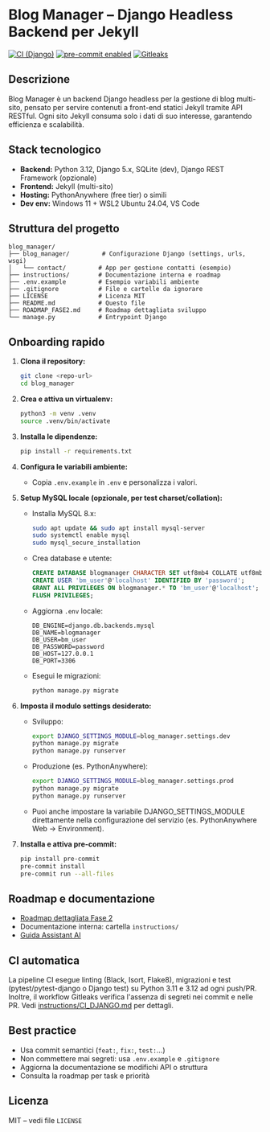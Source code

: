 # Blog Manager – Django Headless Backend per Jekyll


[![CI (Django)](https://github.com/PyZenMatt/blogmanager/actions/workflows/ci-django.yml/badge.svg)](https://github.com/PyZenMatt/blogmanager/actions/workflows/ci-django.yml)
[![pre-commit enabled](https://img.shields.io/badge/pre--commit-enabled-brightgreen?logo=pre-commit)](https://pre-commit.com/)
[![Gitleaks](https://github.com/PyZenMatt/blogmanager/actions/workflows/gitleaks.yml/badge.svg)](https://github.com/PyZenMatt/blogmanager/actions/workflows/gitleaks.yml)

## Descrizione
Blog Manager è un backend Django headless per la gestione di blog multi-sito, pensato per servire contenuti a front-end statici Jekyll tramite API RESTful. Ogni sito Jekyll consuma solo i dati di suo interesse, garantendo efficienza e scalabilità.

## Stack tecnologico
- **Backend:** Python 3.12, Django 5.x, SQLite (dev), Django REST Framework (opzionale)
- **Frontend:** Jekyll (multi-sito)
- **Hosting:** PythonAnywhere (free tier) o simili
- **Dev env:** Windows 11 + WSL2 Ubuntu 24.04, VS Code

## Struttura del progetto

```
blog_manager/
├── blog_manager/         # Configurazione Django (settings, urls, wsgi)
│   └── contact/         # App per gestione contatti (esempio)
├── instructions/        # Documentazione interna e roadmap
├── .env.example         # Esempio variabili ambiente
├── .gitignore           # File e cartelle da ignorare
├── LICENSE              # Licenza MIT
├── README.md            # Questo file
├── ROADMAP_FASE2.md     # Roadmap dettagliata sviluppo
└── manage.py            # Entrypoint Django
```

## Onboarding rapido

1. **Clona il repository:**
   ```bash
   git clone <repo-url>
   cd blog_manager
   ```
2. **Crea e attiva un virtualenv:**
   ```bash
   python3 -m venv .venv
   source .venv/bin/activate
   ```
3. **Installa le dipendenze:**
   ```bash
   pip install -r requirements.txt
   ```
4. **Configura le variabili ambiente:**
    - Copia `.env.example` in `.env` e personalizza i valori.

5. **Setup MySQL locale (opzionale, per test charset/collation):**
   - Installa MySQL 8.x:
     ```bash
     sudo apt update && sudo apt install mysql-server
     sudo systemctl enable mysql
     sudo mysql_secure_installation
     ```
   - Crea database e utente:
     ```sql
     CREATE DATABASE blogmanager CHARACTER SET utf8mb4 COLLATE utf8mb4_unicode_ci;
     CREATE USER 'bm_user'@'localhost' IDENTIFIED BY 'password';
     GRANT ALL PRIVILEGES ON blogmanager.* TO 'bm_user'@'localhost';
     FLUSH PRIVILEGES;
     ```
   - Aggiorna `.env` locale:
     ```
     DB_ENGINE=django.db.backends.mysql
     DB_NAME=blogmanager
     DB_USER=bm_user
     DB_PASSWORD=password
     DB_HOST=127.0.0.1
     DB_PORT=3306
     ```
   - Esegui le migrazioni:
     ```bash
     python manage.py migrate
     ```

6. **Imposta il modulo settings desiderato:**
    - Sviluppo:
       ```bash
       export DJANGO_SETTINGS_MODULE=blog_manager.settings.dev
       python manage.py migrate
       python manage.py runserver
       ```
    - Produzione (es. PythonAnywhere):
       ```bash
       export DJANGO_SETTINGS_MODULE=blog_manager.settings.prod
       python manage.py migrate
       python manage.py runserver
       ```
    - Puoi anche impostare la variabile DJANGO_SETTINGS_MODULE direttamente nella configurazione del servizio (es. PythonAnywhere Web → Environment).

7. **Installa e attiva pre-commit:**
   ```bash
   pip install pre-commit
   pre-commit install
   pre-commit run --all-files
   ```

## Roadmap e documentazione
- [Roadmap dettagliata Fase 2](./ROADMAP_FASE2.md)
- Documentazione interna: cartella `instructions/`
- [Guida Assistant AI](./docs/AI_ASSISTANT.md)

## CI automatica
La pipeline CI esegue linting (Black, Isort, Flake8), migrazioni e test (pytest/pytest-django o Django test) su Python 3.11 e 3.12 ad ogni push/PR. Inoltre, il workflow Gitleaks verifica l'assenza di segreti nei commit e nelle PR. Vedi [instructions/CI_DJANGO.md](instructions/CI_DJANGO.md) per dettagli.

## Best practice
- Usa commit semantici (`feat:`, `fix:`, `test:`...)
- Non commettere mai segreti: usa `.env.example` e `.gitignore`
- Aggiorna la documentazione se modifichi API o struttura
- Consulta la roadmap per task e priorità

## Licenza
MIT – vedi file `LICENSE`
